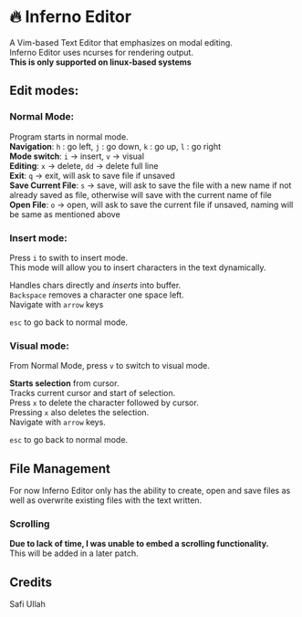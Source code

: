# 🔥 Inferno Editor
A Vim-based Text Editor that emphasizes on modal editing.  
Inferno Editor uses ncurses for rendering output.  
**This is only supported on linux-based systems**

## Edit modes:

### Normal Mode:
Program starts in normal mode.  
**Navigation**: `h` : go left, `j` : go down, `k` : go up, `l` : go right  
**Mode switch**: `i` -> insert, `v` -> visual  
**Editing**: `x` -> delete, `dd` -> delete full line  
**Exit**: `q` -> exit, will ask to save file if unsaved  
**Save Current File**: `s` -> save, will ask to save the file with a new name if not already saved as file, otherwise will save with the current name of file  
**Open File**: `o` -> open, will ask to save the current file if unsaved, naming will be same as mentioned above  

### Insert mode:
Press `i` to swith to insert mode.  
This mode will allow you to insert characters in the text dynamically.  

Handles chars directly and *inserts* into buffer.  
`Backspace` removes a character one space left.  
Navigate with `arrow` keys  

`esc` to go back to normal mode.  

### Visual mode:
From Normal Mode, press `v` to switch to visual mode.  

**Starts selection** from cursor.  
Tracks current cursor and start of selection.  
Press `x` to delete the character followed by cursor.  
Pressing `x` also deletes the selection.  
Navigate with `arrow` keys.  

`esc` to go back to normal mode.

## File Management
For now Inferno Editor only has the ability to create, open and save files as well as overwrite existing files with the text written.

### Scrolling
**Due to lack of time, I was unable to embed a scrolling functionality.**  
This will be added in a later patch.  

## Credits
Safi Ullah